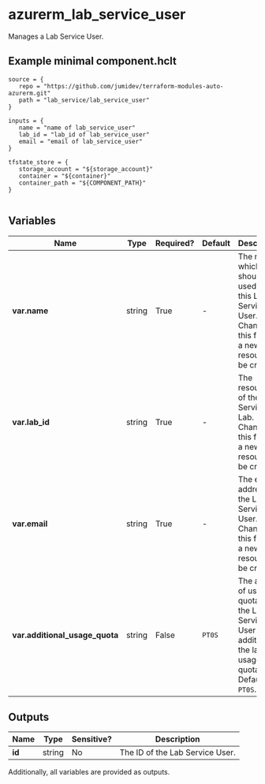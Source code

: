 # azurerm_lab_service_user

Manages a Lab Service User.

## Example minimal component.hclt

```hcl
source = {
   repo = "https://github.com/jumidev/terraform-modules-auto-azurerm.git" 
   path = "lab_service/lab_service_user" 
}

inputs = {
   name = "name of lab_service_user" 
   lab_id = "lab_id of lab_service_user" 
   email = "email of lab_service_user" 
}

tfstate_store = {
   storage_account = "${storage_account}" 
   container = "${container}" 
   container_path = "${COMPONENT_PATH}" 
}


```

## Variables

| Name | Type | Required? |  Default  |  Description |
| ---- | ---- | --------- |  ----------- | ----------- |
| **var.name** | string | True | -  |  The name which should be used for this Lab Service User. Changing this forces a new resource to be created. | 
| **var.lab_id** | string | True | -  |  The resource ID of the Lab Service Lab. Changing this forces a new resource to be created. | 
| **var.email** | string | True | -  |  The email address of the Lab Service User. Changing this forces a new resource to be created. | 
| **var.additional_usage_quota** | string | False | `PT0S`  |  The amount of usage quota time the Lab Service User gets in addition to the lab usage quota. Defaults to `PT0S`. | 



## Outputs

| Name | Type | Sensitive? | Description |
| ---- | ---- | --------- | --------- |
| **id** | string | No  | The ID of the Lab Service User. | 

Additionally, all variables are provided as outputs.
